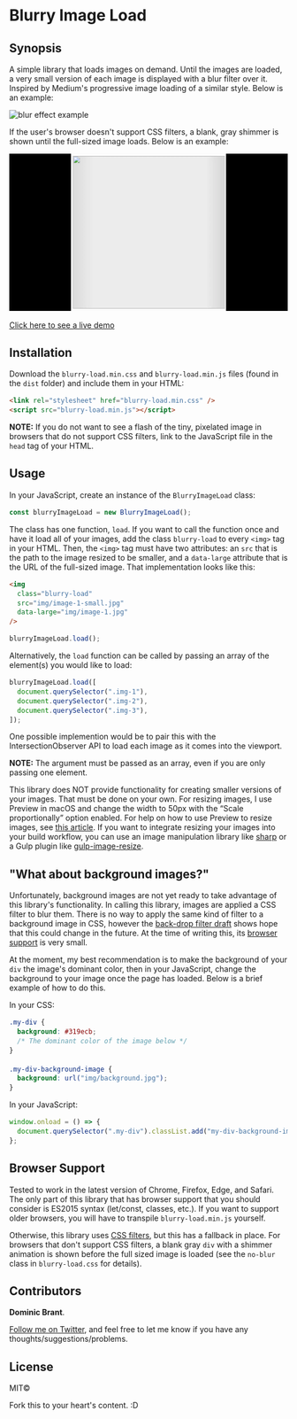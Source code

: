 # Blurry Image Load

## Synopsis

A simple library that loads images on demand. Until the images are loaded, a very small version of each image is displayed with a blur filter over it. Inspired by Medium's progressive image loading of a similar style. Below is an example:

![blur effect example](img/blur-effect.gif)

If the user's browser doesn't support CSS filters, a blank, gray shimmer is shown until the full-sized image loads. Below is an example:

![shimmer effect example](img/shimmer-effect.gif)

[Click here to see a live demo](https://dombrant.github.io/blurry-image-load/)

## Installation

Download the `blurry-load.min.css` and `blurry-load.min.js` files (found in the `dist` folder) and include them in your HTML:

```html
<link rel="stylesheet" href="blurry-load.min.css" />
<script src="blurry-load.min.js"></script>
```

**NOTE:** If you do not want to see a flash of the tiny, pixelated image in browsers that do not support CSS filters, link to the JavaScript file in the `head` tag of your HTML.

## Usage

In your JavaScript, create an instance of the `BlurryImageLoad` class:

```js
const blurryImageLoad = new BlurryImageLoad();
```

The class has one function, `load`. If you want to call the function once and have it load all of your images, add the class `blurry-load` to every `<img>` tag in your HTML. Then, the `<img>` tag must have two attributes: an `src` that is the path to the image resized to be smaller, and a `data-large` attribute that is the URL of the full-sized image. That implementation looks like this:

```html
<img
  class="blurry-load"
  src="img/image-1-small.jpg"
  data-large="img/image-1.jpg"
/>
```

```js
blurryImageLoad.load();
```

Alternatively, the `load` function can be called by passing an array of the element(s) you would like to load:

```js
blurryImageLoad.load([
  document.querySelector(".img-1"),
  document.querySelector(".img-2"),
  document.querySelector(".img-3"),
]);
```

One possible implemention would be to pair this with the IntersectionObserver API to load each image as it comes into the viewport.

**NOTE:** The argument must be passed as an array, even if you are only passing one element.

This library does NOT provide functionality for creating smaller versions of your images. That must be done on your own. For resizing images, I use Preview in macOS and change the width to 50px with the “Scale proportionally” option enabled. For help on how to use Preview to resize images, see [this article](https://support.apple.com/kb/PH5936?locale=en_US). If you want to integrate resizing your images into your build workflow, you can use an image manipulation library like [sharp](https://github.com/lovell/sharp) or a Gulp plugin like [gulp-image-resize](https://github.com/scalableminds/gulp-image-resize).

## "What about background images?"

Unfortunately, background images are not yet ready to take advantage of this library's functionality. In calling this library, images are applied a CSS filter to blur them. There is no way to apply the same kind of filter to a background image in CSS, however the [back-drop filter draft](https://drafts.fxtf.org/filter-effects-2/#BackdropFilterProperty) shows hope that this could change in the future. At the time of writing this, its [browser support](http://caniuse.com/#feat=css-backdrop-filter) is very small.

At the moment, my best recommendation is to make the background of your `div` the image's dominant color, then in your JavaScript, change the background to your image once the page has loaded. Below is a brief example of how to do this.

In your CSS:

```css
.my-div {
  background: #319ecb;
  /* The dominant color of the image below */
}

.my-div-background-image {
  background: url("img/background.jpg");
}
```

In your JavaScript:

```js
window.onload = () => {
  document.querySelector(".my-div").classList.add("my-div-background-image");
};
```

## Browser Support

Tested to work in the latest version of Chrome, Firefox, Edge, and Safari. The only part of this library that has browser support that you should consider is ES2015 syntax (let/const, classes, etc.). If you want to support older browsers, you will have to transpile `blurry-load.min.js` yourself.

Otherwise, this library uses [CSS filters](http://caniuse.com/#feat=css-filters), but this has a fallback in place. For browsers that don't support CSS filters, a blank gray `div` with a shimmer animation is shown before the full sized image is loaded (see the `no-blur` class in `blurry-load.css` for details).

## Contributors

**Dominic Brant**.

[Follow me on Twitter](https://twitter.com/dombrant), and feel free to let me know if you have any thoughts/suggestions/problems.

## License

MIT©

Fork this to your heart's content. :D
